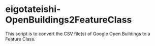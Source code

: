 # eigotateishi-OpenBuildings2FeatureClass
This script is to convert the CSV file(s) of Google Open Buildings to a Feature Class.
